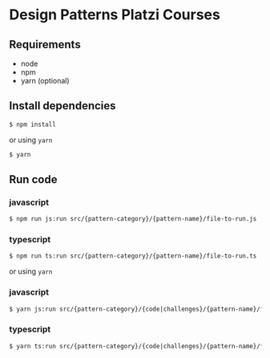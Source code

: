 # Design Patterns Platzi Courses

## Requirements

- node
- npm
- yarn (optional)

## Install dependencies

```sh
$ npm install
```

or using `yarn`

```sh
$ yarn
```

## Run code

### javascript

```sh
$ npm run js:run src/{pattern-category}/{pattern-name}/file-to-run.js
```

### typescript

```sh
$ npm run ts:run src/{pattern-category}/{pattern-name}/file-to-run.ts
```

or using `yarn`

### javascript

```sh
$ yarn js:run src/{pattern-category}/{code|challenges}/{pattern-name}/file-to-run.js
```

### typescript

```sh
$ yarn ts:run src/{pattern-category}/{code|challenges}/{pattern-name}/file-to-run.ts
```
